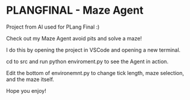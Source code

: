 # PLANGFINAL - Maze Agent
Project from AI used for PLang Final :)  

Check out my Maze Agent avoid pits and solve a maze!  

I do this by opening the project in VSCode and opening a new terminal.  

cd to src and run python enviroment.py to see the Agent in action.  

Edit the bottom of environemnt.py to change tick length, maze selection, and the maze itself.  

Hope you enjoy!
